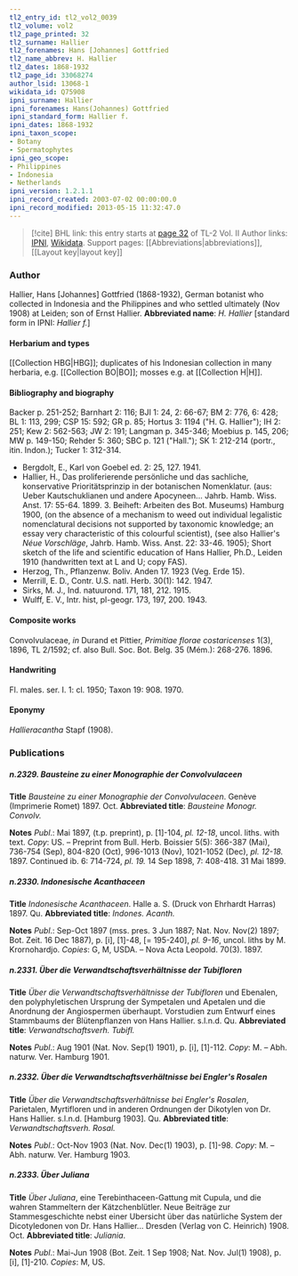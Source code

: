 ```yaml
---
tl2_entry_id: tl2_vol2_0039
tl2_volume: vol2
tl2_page_printed: 32
tl2_surname: Hallier
tl2_forenames: Hans [Johannes] Gottfried
tl2_name_abbrev: H. Hallier
tl2_dates: 1868-1932
tl2_page_id: 33068274
author_lsid: 13068-1
wikidata_id: Q75908
ipni_surname: Hallier
ipni_forenames: Hans(Johannes) Gottfried
ipni_standard_form: Hallier f.
ipni_dates: 1868-1932
ipni_taxon_scope: 
- Botany
- Spermatophytes
ipni_geo_scope: 
- Philippines
- Indonesia
- Netherlands
ipni_version: 1.2.1.1
ipni_record_created: 2003-07-02 00:00:00.0
ipni_record_modified: 2013-05-15 11:32:47.0
---
```


> [!cite] BHL link: this entry starts at [page 32](https://www.biodiversitylibrary.org/page/33068274) of TL-2 Vol. II
> Author links: [IPNI](https://www.ipni.org/a/13068-1), [Wikidata](https://www.wikidata.org/wiki/Q75908). Support pages: [[Abbreviations|abbreviations]], [[Layout key|layout key]]

### Author

Hallier, Hans \[Johannes\] Gottfried (1868-1932), German botanist who collected in Indonesia and the Philippines and who settled ultimately (Nov 1908) at Leiden; son of Ernst Hallier. 
**Abbreviated name**: *H. Hallier* \[standard form in IPNI: *Hallier f.*\]

#### Herbarium and types

[[Collection HBG|HBG]]; duplicates of his Indonesian collection in many herbaria, e.g. [[Collection BO|BO]]; mosses e.g. at [[Collection H|H]].

#### Bibliography and biography

Backer p. 251-252; Barnhart 2: 116; BJI 1: 24, 2: 66-67; BM 2: 776, 6: 428; BL 1: 113, 299; CSP 15: 592; GR p. 85; Hortus 3: 1194 ("H. G. Hallier"); IH 2: 251; Kew 2: 562-563; JW 2: 191; Langman p. 345-346; Moebius p. 145, 206; MW p. 149-150; Rehder 5: 360; SBC p. 121 ("Hall."); SK 1: 212-214 (portr., itin. Indon.); Tucker 1: 312-314.
- Bergdolt, E., Karl von Goebel ed. 2: 25, 127. 1941.
- Hallier, H., Das proliferierende persönliche und das sachliche, konservative Prioritätsprinzip in der botanischen Nomenklatur. (aus: Ueber Kautschuklianen und andere Apocyneen... Jahrb. Hamb. Wiss. Anst. 17: 55-64. 1899. 3. Beiheft: Arbeiten des Bot. Museums) Hamburg 1900, (on the absence of a mechanism to weed out individual legalistic nomenclatural decisions not supported by taxonomic knowledge; an essay very characteristic of this colourful scientist), (see also Hallier's *Néue Vorschläge*, Jahrb. Hamb. Wiss. Anst. 22: 33-46. 1905); Short sketch of the life and scientific education of Hans Hallier, Ph.D., Leiden 1910 (handwritten text at L and U; copy FAS).
- Herzog, Th., Pflanzenw. Boliv. Anden 17. 1923 (Veg. Erde 15).
- Merrill, E. D., Contr. U.S. natl. Herb. 30(1): 142. 1947.
- Sirks, M. J., Ind. natuurond. 171, 181, 212. 1915.
- Wulff, E. V., Intr. hist, pl-geogr. 173, 197, 200. 1943.

#### Composite works

Convolvulaceae, *in* Durand et Pittier, *Primitiae florae costaricenses* 1(3), 1896, TL 2/1592; cf. also Bull. Soc. Bot. Belg. 35 (Mém.): 268-276. 1896.

#### Handwriting

Fl. males. ser. I. 1: cl. 1950; Taxon 19: 908. 1970.

#### Eponymy

*Hallieracantha* Stapf (1908).

### Publications

##### n.2329. Bausteine zu einer Monographie der Convolvulaceen

**Title**
*Bausteine zu einer Monographie der Convolvulaceen*. Genève (Imprimerie Romet) 1897. Oct.
**Abbreviated title**: *Bausteine Monogr. Convolv.*

**Notes**
*Publ*.: Mai 1897, (t.p. preprint), p. \[1\]-104, *pl. 12-18*, uncol. liths. with text. *Copy*: US. – Preprint from Bull. Herb. Boissier 5(5): 366-387 (Mai), 736-754 (Sep), 804-820 (Oct), 996-1013 (Nov), 1021-1052 (Dec), *pl. 12-18.* 1897. Continued ib. 6: 714-724, *pl. 19.* 14 Sep 1898, 7: 408-418. 31 Mai 1899.

##### n.2330. Indonesische Acanthaceen

**Title**
*Indonesische Acanthaceen*. Halle a. S. (Druck von Ehrhardt Harras) 1897. Qu.
**Abbreviated title**: *Indones. Acanth.*

**Notes**
*Publ*.: Sep-Oct 1897 (mss. pres. 3 Jun 1887; Nat. Nov. Nov(2) 1897; Bot. Zeit. 16 Dec 1887), p. \[i\], \[1\]-48, \[= 195-240\], *pl. 9-16*, uncol. liths by M. Krornohardjo. *Copies*: G, M, USDA. – Nova Acta Leopold. 70(3). 1897.

##### n.2331. Über die Verwandtschaftsverhältnisse der Tubifloren

**Title**
*Über die Verwandtschaftsverhältnisse der Tubifloren* und Ebenalen, den polyphyletischen Ursprung der Sympetalen und Apetalen und die Anordnung der Angiospermen überhaupt. Vorstudien zum Entwurf eines Stammbaums der Blütenpflanzen von Hans Hallier. s.l.n.d. Qu.
**Abbreviated title**: *Verwandtschaftsverh. Tubifl.*

**Notes**
*Publ*.: Aug 1901 (Nat. Nov. Sep(1) 1901), p. \[i\], \[1\]-112. *Copy*: M. – Abh. naturw. Ver. Hamburg 1901.

##### n.2332. Über die Verwandtschaftsverhältnisse bei Engler's Rosalen

**Title**
*Über die Verwandtschaftsverhältnisse bei Engler's Rosalen*, Parietalen, Myrtifloren und in anderen Ordnungen der Dikotylen von Dr. Hans Hallier. s.l.n.d. \[Hamburg 1903\]. Qu.
**Abbreviated title**: *Verwandtschaftsverh. Rosal.*

**Notes**
*Publ*.: Oct-Nov 1903 (Nat. Nov. Dec(1) 1903), p. \[1\]-98. *Copy*: M. – Abh. naturw. Ver. Hamburg 1903.

##### n.2333. Über Juliana

**Title**
*Über Juliana*, eine Terebinthaceen-Gattung mit Cupula, und die wahren Stammeltern der Kätzchenblütler. Neue Beiträge zur Stammesgeschichte nebst einer Ubersicht über das natürliche System der Dicotyledonen von Dr. Hans Hallier... Dresden (Verlag von C. Heinrich) 1908. Oct.
**Abbreviated title**: *Juliania*.

**Notes**
*Publ*.: Mai-Jun 1908 (Bot. Zeit. 1 Sep 1908; Nat. Nov. Jul(1) 1908), p. \[i\], \[1\]-210. *Copies*: M, US.

